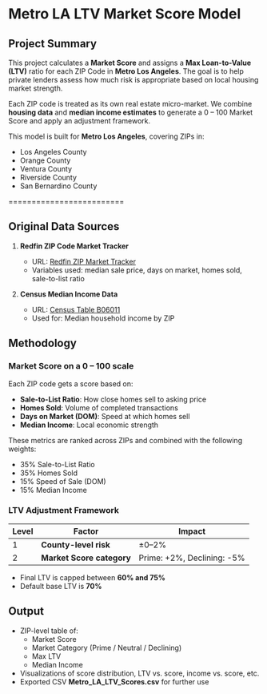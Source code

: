 # Metro LA LTV Market Score Model

## Project Summary

This project calculates a **Market Score** and assigns a **Max Loan-to-Value (LTV)** ratio for each ZIP Code in **Metro Los Angeles**. The goal is to help private lenders assess how much risk is appropriate based on local housing market strength.

Each ZIP code is treated as its own real estate micro-market. We combine **housing data** and **median income estimates** to generate a 0 – 100 Market Score and apply an adjustment framework.

This model is built for **Metro Los Angeles**, covering ZIPs in:
- Los Angeles County  
- Orange County  
- Ventura County  
- Riverside County  
- San Bernardino County

=========================
## Original Data Sources

1. **Redfin ZIP Code Market Tracker**  
   - URL: [Redfin ZIP Market Tracker](https://redfin-public-data.s3.us-west-2.amazonaws.com/redfin_market_tracker/zip_code_market_tracker.tsv000.gz)  
   - Variables used: median sale price, days on market, homes sold, sale-to-list ratio

2. **Census Median Income Data**  
   - URL: [Census Table B06011](https://data.census.gov/table/ACSDT5Y2023.B06011?q=B06011:+Median+Income+in+the+Past+12+Months+(in+2023+Inflation-Adjusted+Dollars)+by+Place+of+Birth+in+the+United+States&g=040XX00US06$8600000)  
   - Used for: Median household income by ZIP

## Methodology

### Market Score on a 0 – 100 scale

Each ZIP code gets a score based on:
- **Sale-to-List Ratio**: How close homes sell to asking price
- **Homes Sold**: Volume of completed transactions
- **Days on Market (DOM)**: Speed at which homes sell
- **Median Income**: Local economic strength

These metrics are ranked across ZIPs and combined with the following weights:
- 35% Sale-to-List Ratio  
- 35% Homes Sold  
- 15% Speed of Sale (DOM)  
- 15% Median Income  

### LTV Adjustment Framework

  Level | Factor                     | Impact
|-------|----------------------------|----------------------------|
| 1     | **County-level risk**      | ±0–2%                      |
| 2     | **Market Score category**  | Prime: +2%, Declining: -5% |

- Final LTV is capped between **60% and 75%**
- Default base LTV is **70%**

## Output

- ZIP-level table of:  
  - Market Score  
  - Market Category (Prime / Neutral / Declining)  
  - Max LTV  
  - Median Income  
- Visualizations of score distribution, LTV vs. score, income vs. score, etc.
- Exported CSV **Metro_LA_LTV_Scores.csv** for further use
